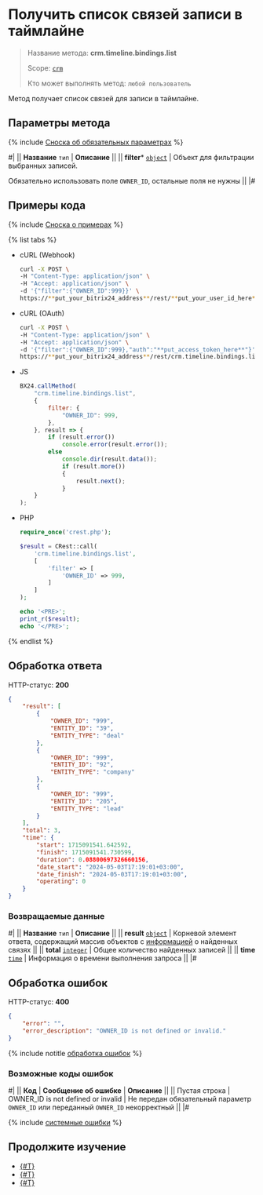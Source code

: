 # Получить список связей записи в таймлайне

> Название метода: **crm.timeline.bindings.list**
>
> Scope: [`crm`](../../../scopes/permissions.md)
>
> Кто может выполнять метод: `любой пользователь`

Метод получает список связей для записи в таймлайне.

## Параметры метода

{% include [Сноска об обязательных параметрах](../../../../_includes/required.md) %}

#|
|| **Название**
`тип` | **Описание** ||
|| **filter***
[`object`](../../../data-types.md) | Объект для фильтрации выбранных записей.

Обязательно использовать поле `OWNER_ID`, остальные поля не нужны ||
|#

## Примеры кода

{% include [Сноска о примерах](../../../../_includes/examples.md) %}

{% list tabs %}

- cURL (Webhook)

    ```bash
    curl -X POST \
    -H "Content-Type: application/json" \
    -H "Accept: application/json" \
    -d '{"filter":{"OWNER_ID":999}}' \
    https://**put_your_bitrix24_address**/rest/**put_your_user_id_here**/**put_your_webhook_here**/crm.timeline.bindings.list
    ```

- cURL (OAuth)

    ```bash
    curl -X POST \
    -H "Content-Type: application/json" \
    -H "Accept: application/json" \
    -d '{"filter":{"OWNER_ID":999},"auth":"**put_access_token_here**"}' \
    https://**put_your_bitrix24_address**/rest/crm.timeline.bindings.list
    ```

- JS

    ```js
    BX24.callMethod(
        "crm.timeline.bindings.list",
        {
            filter: {
                "OWNER_ID": 999,
            },
        }, result => {
            if (result.error())
                console.error(result.error());
            else
                console.dir(result.data());
                if (result.more()) 
                {
                    result.next();
                }
        }
    );
    ```

- PHP

    ```php
    require_once('crest.php');

    $result = CRest::call(
        'crm.timeline.bindings.list',
        [
            'filter' => [
                'OWNER_ID' => 999,
            ]
        ]
    );

    echo '<PRE>';
    print_r($result);
    echo '</PRE>';
    ```

{% endlist %}

## Обработка ответа

HTTP-статус: **200**

```json
{
    "result": [
        {
            "OWNER_ID": "999",
            "ENTITY_ID": "39",
            "ENTITY_TYPE": "deal"
        },
        {
            "OWNER_ID": "999",
            "ENTITY_ID": "92",
            "ENTITY_TYPE": "company"
        },
        {
            "OWNER_ID": "999",
            "ENTITY_ID": "205",
            "ENTITY_TYPE": "lead"
        }
    ],
    "total": 3,
    "time": {
        "start": 1715091541.642592,
        "finish": 1715091541.730599,
        "duration": 0.08800697326660156,
        "date_start": "2024-05-03T17:19:01+03:00",
        "date_finish": "2024-05-03T17:19:01+03:00",
        "operating": 0
    }
}
```

### Возвращаемые данные

#|
|| **Название**
`тип` | **Описание** ||
|| **result**
[`object`](../../../data-types.md) | Корневой элемент ответа, содержащий массив объектов с [информацией](crm-timeline-bindings-bind.md#parametr-fields) о найденных связях ||
|| **total**
[`integer`](../../../data-types.md) | Общее количество найденных записей ||
|| **time**
[`time`](../../../data-types.md) | Информация о времени выполнения запроса ||
|#

## Обработка ошибок

HTTP-статус: **400**

```json
{
    "error": "",
    "error_description": "OWNER_ID is not defined or invalid."
}
```

{% include notitle [обработка ошибок](../../../../_includes/error-info.md) %}

### Возможные коды ошибок

#|
|| **Код** | **Cообщение об ошибке** | **Описание** ||
|| Пустая строка | OWNER_ID is not defined or invalid | Не передан обязательный параметр `OWNER_ID` или переданный `OWNER_ID` некорректный ||
|#

{% include [системные ошибки](../../../../_includes/system-errors.md) %}

## Продолжите изучение 

- [{#T}](./crm-timeline-bindings-bind.md)
- [{#T}](./crm-timeline-bindings-unbind.md)
- [{#T}](./crm-timeline-bindings-fields.md)